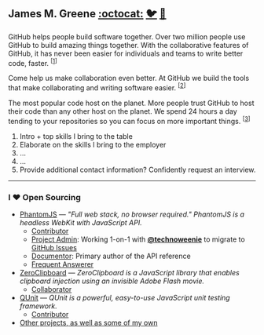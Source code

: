 ## James M. Greene  [:octocat:][me/gh] [:bird:][me/t] [:e-mail:][me/email]

GitHub helps people build software together.
Over two million people use GitHub to build amazing things together.
With the collaborative features of GitHub, it has never been easier for individuals and teams to write better code, faster.
<sup>\[[1][gh/about]\]</sup> 

Come help us make collaboration even better.
At GitHub we build the tools that make collaborating and writing software easier.
<sup>\[[2][gh/jobs]\]</sup>

The most popular code host on the planet.
More people trust GitHub to host their code than any other host on the planet.
We spend 24 hours a day tending to your repositories so you can focus on more important things.
<sup>\[[3][gh/hosting]\]</sup>

 1. Intro + top skills I bring to the table
 2. Elaborate on the skills I bring to the employer
 3. ...
 4. ...
 5. Provide additional contact information? Confidently request an interview.

---

### I :heart: Open Sourcing ###
 - [PhantomJS][pjs/site] &mdash; _"Full web stack, no browser required." PhantomJS is a headless WebKit with JavaScript API._
    - [Contributor][pjs/repo]
    - [Project Admin][pjs/gc-issues]: Working 1-on-1 with [**@technoweenie**][gh/rick] to migrate to [GitHub Issues][pjs/gh-issues]
    - [Documentor][pjs/api]: Primary author of the API reference
    - [Frequent Answerer][pjs/forum]
 - [ZeroClipboard][zc/site] &mdash; _ZeroClipboard is a JavaScript library that enables clipboard injection using an invisible Adobe Flash movie._
    - [Collaborator][zc/repo]
 - [QUnit][qu/site] &mdash; _QUnit is a powerful, easy-to-use JavaScript unit testing framework._
    - [Contributor][qu/repo]
 - [Other projects, as well as some of my own][me/gh]


[me/gh]: http://github.com/JamesMGreene
[me/t]: http://twitter.com/_JamesMGreene
[me/email]: mailto:james.m.greene@gmail.com
[gh/about]: https://github.com/about
[gh/jobs]: https://github.com/about/jobs
[gh/hosting]: https://github.com/features/hosting
[gh/rick]: https://github.com/technoweenie
[pjs/site]: https://phantomjs.org/
[pjs/repo]: https://github.com/ariya/phantomjs
[pjs/gc-issues]: https://code.google.com/p/phantomjs/issues/list
[pjs/gh-issues]: https://github.com/ariya/phantomjs/issues
[pjs/api]: https://github.com/ariya/phantomjs/wiki/API-Reference
[pjs/forum]: https://groups.google.com/d/forum/phantomjs
[zc/site]: http://jonrohan.github.com/ZeroClipboard/
[zc/repo]: https://github.com/jonrohan/ZeroClipboard
[qu/site]: http://qunitjs.com/
[qu/repo]: https://github.com/jquery/qunit
